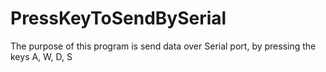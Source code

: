 # PressKeyToSendBySerial
The purpose of this program is send data over Serial port, by pressing the keys A, W, D, S
